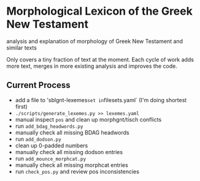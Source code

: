 # Morphological Lexicon of the Greek New Testament

analysis and explanation of morphology of Greek New Testament and similar texts

Only covers a tiny fraction of text at the moment. Each cycle of work adds more
text, merges in more existing analysis and improves the code.

## Current Process

* add a file to 'sblgnt-lexemes` set in `filesets.yaml` (I'm doing shortest first)
* `./scripts/generate_lexemes.py >> lexemes.yaml`
* manual inspect `pos` and clean up morphgnt/tisch conflicts
* run `add_bdag_headwords.py`
* manually check all missing BDAG headwords
* run `add_dodson.py`
* clean up 0-padded numbers
* manually check all missing dodson entries
* run `add_mounce_morphcat.py`
* manually check all missing morphcat entries
* run `check_pos.py` and review pos inconsistencies